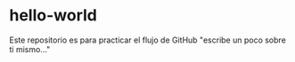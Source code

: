 # hello-world
Este repositorio es para practicar el flujo de GitHub
"escribe un poco sobre ti mismo..."
